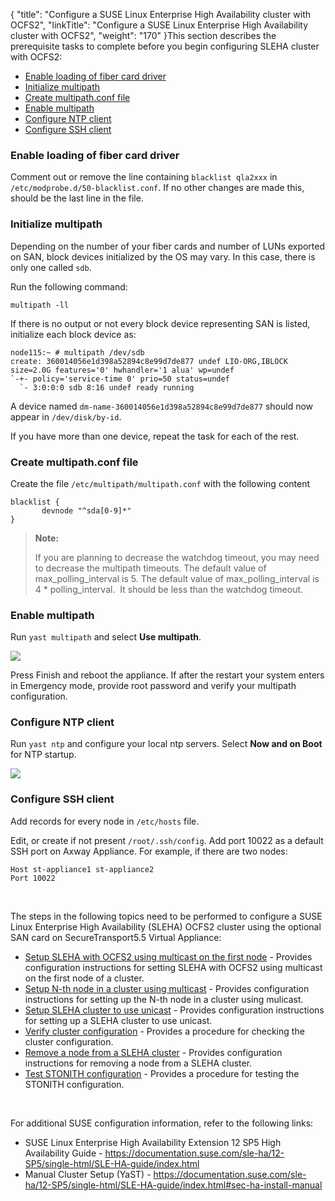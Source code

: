 {
    "title": "Configure a SUSE Linux Enterprise High Availability cluster with OCFS2",
    "linkTitle": "Configure a SUSE Linux Enterprise High Availability cluster with OCFS2",
    "weight": "170"
}This section describes the prerequisite tasks to complete before you begin configuring SLEHA cluster with OCFS2:<span id="multicast_prereq"></span>

-   [Enable loading of fiber card driver](#Enable)
-   [Initialize multipath](#Initiali)
-   [Create multipath.conf file](#Create)
-   [Enable multipath](#Enable2)
-   [Configure NTP client](#Configur)
-   [Configure SSH client](#Configur2)

<span id="Enable"></span>

### Enable loading of fiber card driver

Comment out or remove the line containing `blacklist qla2xxx` in `/etc/modprobe.d/50-blacklist.conf`. If no other changes are made this, should be the last line in the file.

<span id="Initiali"></span>

### Initialize multipath

Depending on the number of your fiber cards and number of LUNs exported on SAN, block devices initialized by the OS may vary. In this case, there is only one called `sdb`.

Run the following command:



    multipath -ll

If there is no output or not every block device representing SAN is listed, initialize each block device as:



    node115:~ # multipath /dev/sdb
    create: 360014056e1d398a52894c8e99d7de877 undef LIO-ORG,IBLOCK
    size=2.0G features='0' hwhandler='1 alua' wp=undef
    `-+- policy='service-time 0' prio=50 status=undef
      `- 3:0:0:0 sdb 8:16 undef ready running

A device named `dm-name-360014056e1d398a52894c8e99d7de877` should now appear in `/dev/disk/by-id`.

If you have more than one device, repeat the task for each of the rest.

<span id="Create"></span>

### Create multipath.conf file

Create the file `/etc/multipath/multipath.conf` with the following content

`blacklist {`  
`       devnode "^sda[0-9]*"`  
`}`

> **Note:**
>
> If you are planning to decrease the watchdog timeout, you may need to decrease the multipath timeouts. The default value of max\_polling\_interval is 5. The default value of max\_polling\_interval is 4 \* polling\_interval.  It should be less than the watchdog timeout.

<span id="Enable2"></span>

### Enable multipath

Run `yast multipath` and select **Use multipath**.

<img src="/Images/SecureTransport/yast_multipath.png" class="maxWidth" />

Press Finish and reboot the appliance. If after the restart your system enters in Emergency mode, provide root password and verify your multipath configuration.

<span id="Configur"></span>

### Configure NTP client

Run `yast ntp` and configure your local ntp servers. Select **Now and on Boot** for NTP startup.

<img src="/Images/SecureTransport/config-NTP.png" class="maxWidth" />

<span id="Configur2"></span>

### Configure SSH client

Add records for every node in `/etc/hosts` file.

Edit, or create if not present `/root/.ssh/config`. Add port 10022 as a default SSH port on Axway Appliance. For example, if there are two nodes:


    Host st-appliance1 st-appliance2
    Port 10022

 

The steps in the following topics need to be performed to configure a SUSE Linux Enterprise High Availability (SLEHA) OCFS2 cluster using the optional SAN card on <span class="mc-variable axway_variables.Component_Short_Name variable">SecureTransport</span><span class="mc-variable axway_variables.Release_Number variable">5.5</span> Virtual Appliance:

-   <a href="f_configure_first_node" class="MCXref xref">Setup SLEHA with OCFS2 using multicast on the first node</a> - Provides configuration instructions for setting SLEHA with OCFS2 using multicast on the first node of a cluster.
-   <a href="f_setup_nth_node" class="MCXref xref">Setup N-th node in a cluster using multicast</a> - Provides configuration instructions for setting up the N-th node in a cluster using mulicast.
-   <a href="setup_sleha_cluster" class="MCXref xref">Setup SLEHA cluster to use unicast</a> - Provides configuration instructions for setting up a SLEHA cluster to use unicast.
-   <a href="verifiy_cluster" class="MCXref xref">Verify cluster configuration</a> - Provides a procedure for checking the cluster configuration.
-   <a href="f_remove_node" class="MCXref xref">Remove a node from a SLEHA cluster</a> - Provides configuration instructions for removing a node from a SLEHA cluster.
-   <a href="test_stonith_configuration" class="MCXref xref">Test STONITH configuration</a> - Provides a procedure for testing the STONITH configuration.

 

For additional SUSE configuration information, refer to the following links:

-   SUSE Linux Enterprise High Availability Extension 12 SP5 High Availability Guide - <https://documentation.suse.com/sle-ha/12-SP5/single-html/SLE-HA-guide/index.html>
-   Manual Cluster Setup (YaST) - <https://documentation.suse.com/sle-ha/12-SP5/single-html/SLE-HA-guide/index.html#sec-ha-install-manual>

